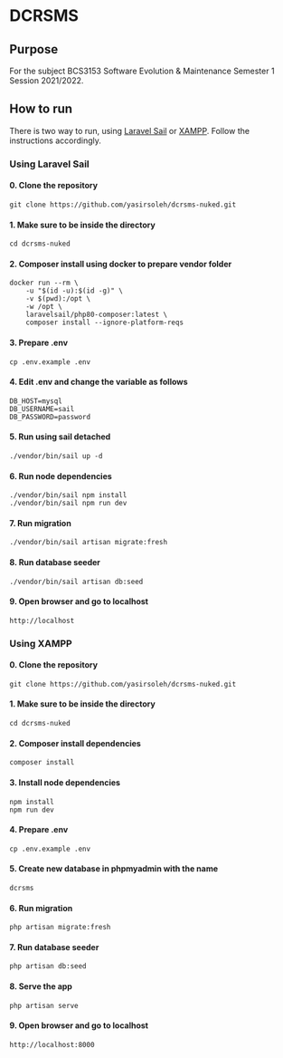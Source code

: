 # DCRSMS
## Purpose
For the subject BCS3153 Software Evolution & Maintenance Semester 1 Session 2021/2022.
## How to run
There is two way to run, using [Laravel Sail](#using-laravel-sail) or [XAMPP](#using-xampp). Follow the instructions accordingly.
### Using Laravel Sail 
#### 0. Clone the repository
```
git clone https://github.com/yasirsoleh/dcrsms-nuked.git
```
#### 1. Make sure to be inside the directory
```
cd dcrsms-nuked
```
#### 2. Composer install using docker to prepare vendor folder
```
docker run --rm \
    -u "$(id -u):$(id -g)" \
    -v $(pwd):/opt \
    -w /opt \
    laravelsail/php80-composer:latest \
    composer install --ignore-platform-reqs
```
#### 3. Prepare .env
```
cp .env.example .env
```
#### 4. Edit .env and change the variable as follows
```
DB_HOST=mysql
DB_USERNAME=sail
DB_PASSWORD=password
```
#### 5. Run using sail detached
```
./vendor/bin/sail up -d
```
#### 6. Run node dependencies
```
./vendor/bin/sail npm install
./vendor/bin/sail npm run dev
```
#### 7. Run migration
```
./vendor/bin/sail artisan migrate:fresh
```
#### 8. Run database seeder
```
./vendor/bin/sail artisan db:seed
```
#### 9. Open browser and go to localhost
```
http://localhost
```

### Using XAMPP
#### 0. Clone the repository
```
git clone https://github.com/yasirsoleh/dcrsms-nuked.git
```
#### 1. Make sure to be inside the directory
```
cd dcrsms-nuked
```
#### 2. Composer install dependencies
```
composer install
```
#### 3. Install node dependencies
```
npm install
npm run dev
```
#### 4. Prepare .env
```
cp .env.example .env
```
#### 5. Create new database in phpmyadmin with the name
```
dcrsms
```
#### 6. Run migration
```
php artisan migrate:fresh
```
#### 7. Run database seeder
```
php artisan db:seed
```
#### 8. Serve the app
```
php artisan serve
```
#### 9. Open browser and go to localhost
```
http://localhost:8000
```
